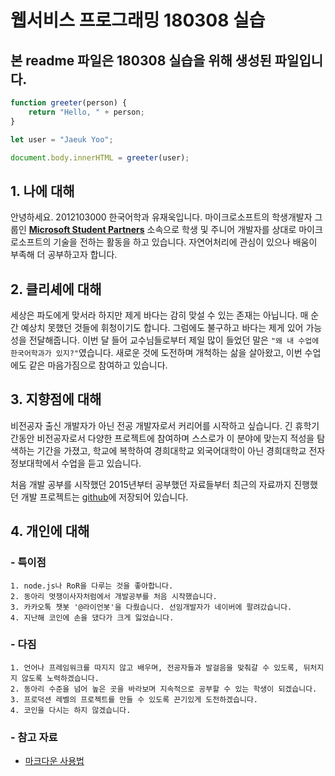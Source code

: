 웹서비스 프로그래밍 180308 실습
======================

## 본 readme 파일은 180308 실습을 위해 생성된 파일입니다.
```js
function greeter(person) {
    return "Hello, " + person;
}

let user = "Jaeuk Yoo";

document.body.innerHTML = greeter(user);
```

## 1. 나에 대해
안녕하세요. 2012103000 한국어학과 유재욱입니다. 마이크로소프트의 학생개발자 그룹인 **[Microsoft Student Partners](https://msdn.microsoft.com/ko-kr/microsoftstudentpartners.aspx)** 소속으로 학생 및 주니어 개발자를 상대로 마이크로소프트의 기술을 전하는 활동을 하고 있습니다. 자연어처리에 관심이 있으나 배움이 부족해 더 공부하고자 합니다.

## 2. 클리셰에 대해
세상은 파도에게 맞서라 하지만 제게 바다는 감히 맞설 수 있는 존재는 아닙니다. 매 순간 예상치 못했던 것들에 휘청이기도 합니다. 그럼에도 불구하고 바다는 제게 있어 가능성을 전달해줍니다. 
이번 달 들어 교수님들로부터 제일 많이 들었던 말은 ```"왜 내 수업에 한국어학과가 있지?"```였습니다. 새로운 것에 도전하며 개척하는 삶을 살아왔고, 이번 수업에도 같은 마음가짐으로 참여하고 있습니다.


## 3. 지향점에 대해
비전공자 출신 개발자가 아닌 전공 개발자로서 커리어를 시작하고 싶습니다. 긴 휴학기간동안 비전공자로서 다양한 프로젝트에 참여하며 스스로가 이 분야에 맞는지 적성을 탐색하는 기간을 가졌고, 학교에 복학하여 경희대학교 외국어대학이 아닌 경희대학교 전자정보대학에서 수업을 듣고 있습니다.

처음 개발 공부를 시작했던 2015년부터 공부했던 자료들부터 최근의 자료까지 진행했던 개발 프로젝트는 [github](https://github.com/Jaeuk-YOO)에 저장되어 있습니다.


## 4. 개인에 대해
### - 특이점
	1. node.js나 RoR을 다루는 것을 좋아합니다.
	2. 동아리 멋쟁이사자처럼에서 개발공부를 처음 시작했습니다.
	3. 카카오톡 챗봇 '@라이언봇'을 다뤘습니다. 선임개발자가 네이버에 팔려갔습니다.
	4. 지난해 코인에 손을 댔다가 크게 잃었습니다.

### - 다짐
	1. 언어나 프레임워크를 따지지 않고 배우며, 전공자들과 발걸음을 맞춰갈 수 있도록, 뒤처지지 않도록 노력하겠습니다.
	2. 동아리 수준을 넘어 높은 곳을 바라보며 지속적으로 공부할 수 있는 학생이 되겠습니다.
    3. 프로덕션 레벨의 프로젝트를 만들 수 있도록 끈기있게 도전하겠습니다.
    4. 코인을 다시는 하지 않겠습니다.


### - 참고 자료
* [마크다운 사용법](https://gist.github.com/ihoneymon/652be052a0727ad59601)